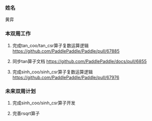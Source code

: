 ### 姓名

黄弈

### 本双周工作

1. 完成tan_coo/tan_csr算子复数运算逻辑 <https://github.com/PaddlePaddle/Paddle/pull/67885>

2. 同步tan算子文档 <https://github.com/PaddlePaddle/docs/pull/6855>

3. 完成sinh_coo/sinh_csr算子复数运算逻辑 <https://github.com/PaddlePaddle/Paddle/pull/67976>

### 未来双周计划

1. 完成sinh_coo/sinh_csr算子开发

2. 完善rsqrt算子
